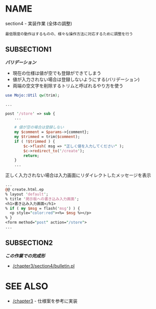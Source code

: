 # NAME

section4 - 実装作業 (全体の調整)

```
最低限度の動作はするものの、様々な操作方法に対応するために調整を行う
```
## SUBSECTION1

___バリデーション___

- 現在の仕様は値が空でも登録ができてしまう
- 値が入力されない場合は登録しないようにする(バリデーション)
- 両端の空文字を削除するトリムと呼ばれるやり方を使う

```perl
use Mojo::Util qw(trim);

...

post '/store' => sub {
    ...

    # 値が空の場合は登録しない
    my $comment = $params->{comment};
    my $trimmed = trim($comment);
    if ( !$trimmed ) {
        $c->flash( msg => "正しく値を入力してください" );
        $c->redirect_to('/create');
        return;
    }
    ...

```

正しく入力されない場合は入力画面にリダイレクトしたメッセージを表示

```perl
...
@@ create.html.ep
% layout 'default';
% title '掲示板への書き込み入力画面';
<h1>書き込み入力画面</h1>
% if ( my $msg = flash('msg') ) {
  <p style="color:red"><%= $msg %></p>
% }
<form method="post" action="/store">
...
```

## SUBSECTION2

___この作業での完成形___

- [/chapter3/section4/bulletin.pl](/chapter3/section4/bulletin.pl)

# SEE ALSO

- [/chapter3](/chapter3) - 仕様案を参考に実装

